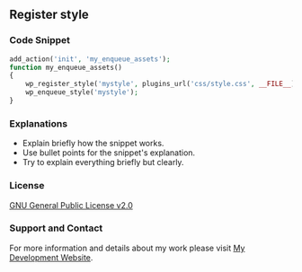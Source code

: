 ## Register style

### Code Snippet

```php
add_action('init', 'my_enqueue_assets');
function my_enqueue_assets()
{
    wp_register_style('mystyle', plugins_url('css/style.css', __FILE__));
    wp_enqueue_style('mystyle');
}
```
### Explanations
- Explain briefly how the snippet works.
- Use bullet points for the snippet's explanation.
- Try to explain everything briefly but clearly.

### License

[GNU General Public License v2.0](https://github.com/dedewiweka/snippets/blob/main/LICENSE)


### Support and Contact

For more information and details about my work please visit [My Development Website](https://dede.wiweka.com/development).